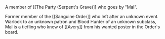 A member of [[The Party (Serpent's Grave)]] who goes by "Mal".

Former member of the [[Sanguine Order]] who left after an unknown event. Warlock to an unknown patron and Blood Hunter of an unknown subclass, Mal is a tiefling who knew of [[Avery]] from his wanted poster in the Order's board.